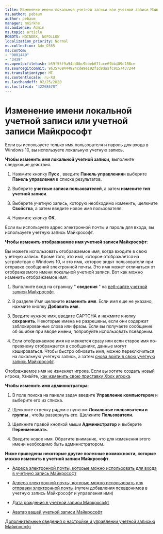 ```yaml
---
title: Изменение имени локальной учетной записи или учетной записи Майкрософт
ms.author: pebaum
author: pebaum
manager: mnirkhe
ms.audience: Admin
ms.topic: article
ROBOTS: NOINDEX, NOFOLLOW
localization_priority: Normal
ms.collection: Adm_O365
ms.custom:
- "9001440"
- "3439"
ms.openlocfilehash: b59f55f9a94dd0bc9bbeb67face69bb489d158ce
ms.sourcegitcommit: 9a35768444824cde9e192f1d9daafc9157437244
ms.translationtype: MT
ms.contentlocale: ru-RU
ms.lasthandoff: 02/25/2020
ms.locfileid: "42268678"
---
```

# <a name="change-the-name-of-a-local-account-or-a-microsoft-account"></a>Изменение имени локальной учетной записи или учетной записи Майкрософт

Если вы используете только имя пользователя и пароль для входа в Windows 10, вы используете локальную учетную запись. 

**Чтобы изменить имя локальной учетной записи,** выполните следующие действия.

1. Нажмите кнопку **Пуск** , введите **Панель управления**и выберите **Панель управления** в списке результатов.

2. Выберите **учетные записи пользователей**, а затем **измените тип учетной записи**.

3. Выберите учетную запись, которую необходимо изменить, щелкните **Свойства**, а затем введите новое имя пользователя.

4. Нажмите кнопку **ОК**.

Если вы используете адрес электронной почты и пароль для входа, вы используете учетную запись Майкрософт.

**Чтобы изменить отображаемое имя учетной записи Майкрософт**:

Вы можете использовать отображаемое имя, когда входите в свою учетную запись. Кроме того, это имя, которое отображается на устройствах с Windows 10, и это имя, которое видят пользователи при отправке сообщений электронной почты. Это имя может отличаться от отображаемого имени локальной учетной записи. Вот как можно изменить отображаемое имя:

1. Выполните вход на страницу " **сведения** " на [веб-сайте учетной записи Майкрософт](https://account.microsoft.com/).

2. В разделе Имя щелкните **изменить имя**. Если имя еще не указано, нажмите кнопку **Добавить имя**. 

3. Введите нужное имя, введите CAPTCHA и нажмите кнопку **сохранить**. Некоторые имена не разрешены, если они содержат заблокированные слова или фразы. Если вы получаете сообщение об ошибке при вводе имени, попробуйте использовать псевдоним.

4. Если отображаемое имя не меняется сразу или если старое имя по-прежнему отображается в сообщениях, данные могут кэшироваться. Чтобы быстро обновить имя, можно переключиться на локальную учетную запись, а затем [снова войти в свою учетную запись Майкрософт](https://account.microsoft.com/).

Отображаемое имя не изменяет игрока. Если вы хотите создать новый игрока, Узнайте, [как изменить свою приставку Xbox игрока](https://support.xbox.com/id-ID/account-management/change-xbox-live-gamertag).

**Чтобы изменить имя администратора**:

1. В поле поиска на панели задач введите **Управление компьютером** и выберите его из списка.

2. Щелкните стрелку рядом с пунктом **Локальные пользователи и группы** , чтобы развернуть его. Щелкните **Пользователи**.

3. Щелкните правой кнопкой мыши **Администратор** и выберите **Переименовать**.

4. Введите новое имя. Обратите внимание, что для изменения этого имени необходимо быть администратором.

**Ниже приведены некоторые другие полезные возможности, которые можно изменить в учетной записи Майкрософт**.

- [Адреса электронной почты, которые можно использовать для входа в учетную запись Майкрософт](https://support.microsoft.com/help/4026162)

- [Адреса электронной почты, которые можно использовать для отправки электронной почты](https://support.microsoft.com/help/12407) (путем добавления псевдонимов в учетную запись Майкрософт и управления ими)

- [Дата рождения в учетной записи Майкрософт](https://support.microsoft.com/help/12411)

- [Аватар вашей учетной записи Майкрософт](https://support.microsoft.com/help/4026790)

[Дополнительные сведения о настройке и управлении учетной записью Майкрософт](https://support.microsoft.com/hub/4294457/microsoft-account-help#manage-account)